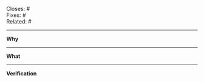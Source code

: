 <!-- Tags (add as many as applicable) -->

Closes: # <!-- number of issue or pull request -->\
Fixes: # <!-- number of issue (implies Closes tag) or commit SHA -->\
Related: # <!-- number of issue/pull request, or link to external discussion -->

---

**Why**
<!-- Explain why this change is necessary and why it was completed -->

---

**What**
<!-- State what changes are included in this pull request -->

---

**Verification**
<!-- Describe how others can test and verify this feature -->
